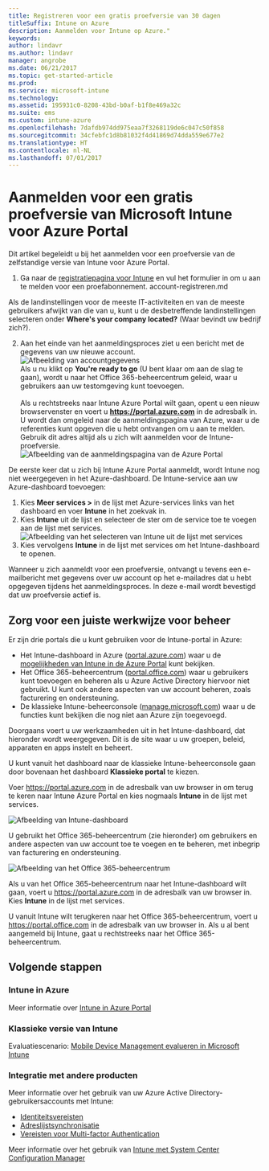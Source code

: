 ```yaml
---
title: Registreren voor een gratis proefversie van 30 dagen
titleSuffix: Intune on Azure
description: Aanmelden voor Intune op Azure."
keywords: 
author: lindavr
ms.author: lindavr
manager: angrobe
ms.date: 06/21/2017
ms.topic: get-started-article
ms.prod: 
ms.service: microsoft-intune
ms.technology: 
ms.assetid: 195931c0-8208-43bd-b0af-b1f8e469a32c
ms.suite: ems
ms.custom: intune-azure
ms.openlocfilehash: 7dafdb974dd975eaa7f3268119de6c047c50f858
ms.sourcegitcommit: 34cfebfc1d8b81032f4d41869d74dda559e677e2
ms.translationtype: HT
ms.contentlocale: nl-NL
ms.lasthandoff: 07/01/2017
---
```

# <a name="sign-up-for-a-microsoft-intune-free-trial-for-the-azure-portal"></a>Aanmelden voor een gratis proefversie van Microsoft Intune voor Azure Portal


Dit artikel begeleidt u bij het aanmelden voor een proefversie van de zelfstandige versie van Intune voor Azure Portal.

1. Ga naar de [registratiepagina voor Intune](https://portal.office.com/Signup/Signup.aspx?OfferId=40BE278A-DFD1-470a-9EF7-9F2596EA7FF9&dl=INTUNE_A&ali=1#0%20) en vul het formulier in om u aan te melden voor een proefabonnement.
account-registreren.md

  Als de landinstellingen voor de meeste IT-activiteiten en van de meeste gebruikers afwijkt van die van u, kunt u de desbetreffende landinstellingen selecteren onder **Where's your company located?** (Waar bevindt uw bedrijf zich?).

2. Aan het einde van het aanmeldingsproces ziet u een bericht met de gegevens van uw nieuwe account. <br/> ![Afbeelding van accountgegevens](./media/2-end-of-sign-up-process.png) <br/>Als u nu klikt op **You're ready to go** (U bent klaar om aan de slag te gaan), wordt u naar het Office 365-beheercentrum geleid, waar u gebruikers aan uw testomgeving kunt toevoegen. <br/><br/>Als u rechtstreeks naar Intune Azure Portal wilt gaan, opent u een nieuw browservenster en voert u **https://portal.azure.com** in de adresbalk in. U wordt dan omgeleid naar de aanmeldingspagina van Azure, waar u de referenties kunt opgeven die u hebt ontvangen om u aan te melden. Gebruik dit adres altijd als u zich wilt aanmelden voor de Intune-proefversie. <br/> ![Afbeelding van de aanmeldingspagina van de Azure Portal](./media/azure-portal-signin.png)

De eerste keer dat u zich bij Intune Azure Portal aanmeldt, wordt Intune nog niet weergegeven in het Azure-dashboard. De Intune-service aan uw Azure-dashboard toevoegen:
1. Kies **Meer services >** in de lijst met Azure-services links van het dashboard en voer **Intune** in het zoekvak in.
2. Kies **Intune** uit de lijst en selecteer de ster om de service toe te voegen aan de lijst met services.<br/> ![Afbeelding van het selecteren van Intune uit de lijst met services](./media/azure-add-intune1.png)
3. Kies vervolgens **Intune** in de lijst met services om het Intune-dashboard te openen.

Wanneer u zich aanmeldt voor een proefversie, ontvangt u tevens een e-mailbericht met gegevens over uw account op het e-mailadres dat u hebt opgegeven tijdens het aanmeldingsproces. In deze e-mail wordt bevestigd dat uw proefversie actief is.



## <a name="keeping-the-admin-experiences-straight"></a>Zorg voor een juiste werkwijze voor beheer


Er zijn drie portals die u kunt gebruiken voor de Intune-portal in Azure:
- Het Intune-dashboard in Azure ([portal.azure.com](https://portal.azure.com)) waar u de [mogelijkheden van Intune in de Azure Portal](what-is-intune.md) kunt bekijken.
- Het Office 365-beheercentrum ([portal.office.com](https://portal.office.com)) waar u gebruikers kunt toevoegen en beheren als u Azure Active Directory hiervoor niet gebruikt. U kunt ook andere aspecten van uw account beheren, zoals facturering en ondersteuning.
- De klassieke Intune-beheerconsole ([manage.microsoft.com](https://manage.microsoft.com)) waar u de functies kunt bekijken die nog niet aan Azure zijn toegevoegd.

Doorgaans voert u uw werkzaamheden uit in het Intune-dashboard, dat hieronder wordt weergegeven. Dit is de site waar u uw groepen, beleid, apparaten en apps instelt en beheert.

U kunt vanuit het dashboard naar de klassieke Intune-beheerconsole gaan door bovenaan het dashboard **Klassieke portal** te kiezen.

Voer https://portal.azure.com in de adresbalk van uw browser in om terug te keren naar Intune Azure Portal en kies nogmaals **Intune** in de lijst met services.

 ![Afbeelding van Intune-dashboard](./media/intune-azure-dashboard.png)


U gebruikt het Office 365-beheercentrum (zie hieronder) om gebruikers en andere aspecten van uw account toe te voegen en te beheren, met inbegrip van facturering en ondersteuning.

![Afbeelding van het Office 365-beheercentrum](./media/office-admin-center.png)

Als u van het Office 365-beheercentrum naar het Intune-dashboard wilt gaan, voert u https://portal.azure.com in de adresbalk van uw browser in. Kies **Intune** in de lijst met services.

U vanuit Intune wilt terugkeren naar het Office 365-beheercentrum, voert u https://portal.office.com in de adresbalk van uw browser in. Als u al bent aangemeld bij Intune, gaat u rechtstreeks naar het Office 365-beheercentrum.

## <a name="next-steps"></a>Volgende stappen

### <a name="intune-on-azure"></a>Intune in Azure
Meer informatie over [Intune in Azure Portal](what-is-intune.md)
### <a name="classic-intune"></a>Klassieke versie van Intune
Evaluatiescenario: [Mobile Device Management evalueren in Microsoft Intune](https://docs.microsoft.com/intune-classic/understand-explore/mobile-device-management-trial-guide-microsoft-intune)

### <a name="integration-with-other-products"></a>Integratie met andere producten
Meer informatie over het gebruik van uw Azure Active Directory-gebruikersaccounts met Intune:
- [Identiteitsvereisten](https://docs.microsoft.com/active-directory/active-directory-hybrid-identity-design-considerations-overview#design-considerations-overview)
- [Adreslijstsynchronisatie](https://docs.microsoft.com/active-directory/active-directory-hybrid-identity-design-considerations-directory-sync-requirements)
- [Vereisten voor Multi-factor Authentication](https://docs.microsoft.com/active-directory/active-directory-hybrid-identity-design-considerations-multifactor-auth-requirements)

Meer informatie over het gebruik van [Intune met System Center Configuration Manager](https://docs.microsoft.com/sccm/mdm/understand/hybrid-mobile-device-management)

